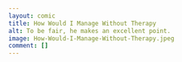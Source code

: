 ```yaml
---
layout: comic
title: How Would I Manage Without Therapy
alt: To be fair, he makes an excellent point.
image: How-Would-I-Manage-Without-Therapy.jpeg
comment: []
---
```

